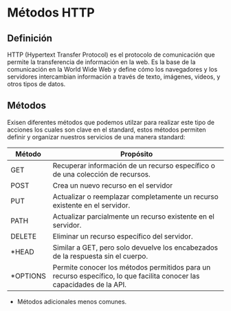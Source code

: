 # Métodos HTTP
## Definición
HTTP (Hypertext Transfer Protocol) es el protocolo de comunicación que permite la transferencia de información en la web.
Es la base de la comunicación en la World Wide Web y define cómo los navegadores y los servidores intercambian información
a través de texto, imágenes, videos, y otros tipos de datos.

## Métodos 
Exisen diferentes métodos que podemos utilzar para realizar este tipo de acciones los cuales son clave en el standard, estos 
métodos permiten definir y organizar nuestros servicios de una manera standard:

| Método   | Propósito                                                                                                              |
|----------|------------------------------------------------------------------------------------------------------------------------|
| GET      | Recuperar información de un recurso específico o de una colección de recursos.                                         |
| POST     | Crea un nuevo recurso en el servidor                                                                                   | 
| PUT      | Actualizar o reemplazar completamente un recurso existente en el servidor.                                             | 
| PATH     | Actualizar parcialmente un recurso existente en el servidor.                                                           | 
| DELETE   | Eliminar un recurso específico del servidor.                                                                           | 
| *HEAD    | Similar a GET, pero solo devuelve los encabezados de la respuesta sin el cuerpo.                                       |
| *OPTIONS | Permite conocer los métodos permitidos para un recurso específico, lo que facilita conocer las capacidades de la API.  |

* Métodos adicionales menos comunes.

